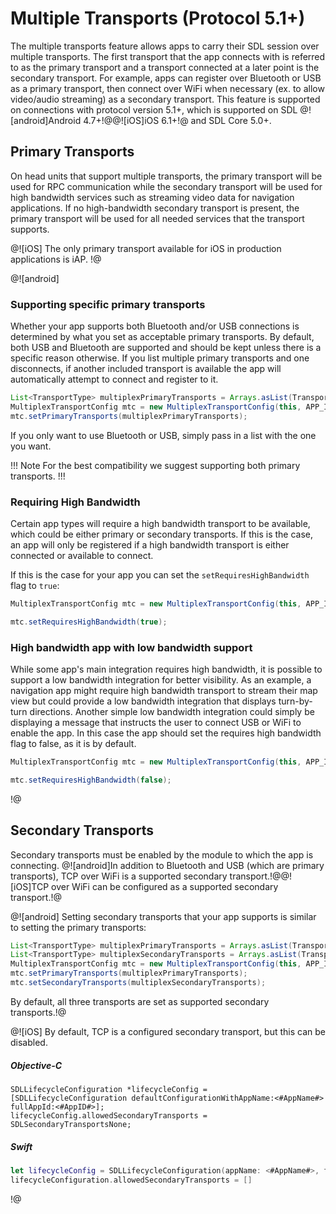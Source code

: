 # Multiple Transports (Protocol 5.1+)
The multiple transports feature allows apps to carry their SDL session over multiple transports. The first transport that the app connects with is referred to as the primary transport and a transport connected at a later point is the secondary transport. For example, apps can register over Bluetooth or USB as a primary transport, then connect over WiFi when necessary (ex. to allow video/audio streaming) as a secondary transport. This feature is supported on connections with protocol version 5.1+, which is supported on SDL @![android]Android 4.7+!@@![iOS]iOS 6.1+!@ and SDL Core 5.0+.

## Primary Transports
On head units that support multiple transports, the primary transport will be used for RPC communication while the secondary transport will be used for high bandwidth services such as streaming video data for navigation applications. If no high-bandwidth secondary transport is present, the primary transport will be used for all needed services that the transport supports.

@![iOS]
The only primary transport available for iOS in production applications is iAP. 
!@

@![android]
### Supporting specific primary transports
Whether your app supports both Bluetooth and/or USB connections is determined by what you set as acceptable primary transports. By default, both USB and Bluetooth are supported and should be kept unless there is a specific reason otherwise. If you list multiple primary transports and one disconnects, if another included transport is available the app will automatically attempt to connect and register to it.

```java
List<TransportType> multiplexPrimaryTransports = Arrays.asList(TransportType.USB, TransportType.BLUETOOTH);
MultiplexTransportConfig mtc = new MultiplexTransportConfig(this, APP_ID, MultiplexTransportConfig.FLAG_MULTI_SECURITY_OFF);
mtc.setPrimaryTransports(multiplexPrimaryTransports);
```

If you only want to use Bluetooth or USB, simply pass in a list with the one you want.

!!! Note
For the best compatibility we suggest supporting both primary transports.
!!!

### Requiring High Bandwidth

Certain app types will require a high bandwidth transport to be available, which could be either primary or secondary transports. If this is the case, an app will only be registered if a high bandwidth transport is either connected or available to connect.

If this is the case for your app you can set the `setRequiresHighBandwidth` flag to `true`:

```java
MultiplexTransportConfig mtc = new MultiplexTransportConfig(this, APP_ID, MultiplexTransportConfig.FLAG_MULTI_SECURITY_OFF);

mtc.setRequiresHighBandwidth(true);
```

### High bandwidth app with low bandwidth support

While some app's main integration  requires high bandwidth, it is possible to support a low bandwidth integration for better visibility. As an example, a navigation app might require high bandwidth transport to stream their map view but could provide a low bandwidth integration that displays turn-by-turn directions. Another simple low bandwidth integration could simply be displaying a message that instructs the user to connect USB or WiFi to enable the app. In this case the app should set the requires high bandwidth flag to false, as it is by default.


```java
MultiplexTransportConfig mtc = new MultiplexTransportConfig(this, APP_ID, MultiplexTransportConfig.FLAG_MULTI_SECURITY_OFF);

mtc.setRequiresHighBandwidth(false);
```
!@

## Secondary Transports

Secondary transports must be enabled by the module to which the app is connecting. @![android]In addition to Bluetooth and USB (which are primary transports), TCP over WiFi is a supported secondary transport.!@@![iOS]TCP over WiFi can be configured as a supported secondary transport.!@

@![android]
Setting secondary transports that your app supports is similar to setting the primary transports:

```java
List<TransportType> multiplexPrimaryTransports = Arrays.asList(TransportType.USB, TransportType.BLUETOOTH);
List<TransportType> multiplexSecondaryTransports = Arrays.asList(TransportType.TCP, TransportType.USB, TransportType.BLUETOOTH);
MultiplexTransportConfig mtc = new MultiplexTransportConfig(this, APP_ID, MultiplexTransportConfig.FLAG_MULTI_SECURITY_OFF);
mtc.setPrimaryTransports(multiplexPrimaryTransports);
mtc.setSecondaryTransports(multiplexSecondaryTransports);
```
By default, all three transports are set as supported secondary transports.!@

@![iOS]
By default, TCP is a configured secondary transport, but this can be disabled.

##### Objective-C
```objc
SDLLifecycleConfiguration *lifecycleConfig = [SDLLifecycleConfiguration defaultConfigurationWithAppName:<#AppName#> fullAppId:<#AppID#>];
lifecycleConfig.allowedSecondaryTransports = SDLSecondaryTransportsNone;
```
##### Swift
```swift
let lifecycleConfig = SDLLifecycleConfiguration(appName: <#AppName#>, fullAppId: <#AppID#>)
lifecycleConfiguration.allowedSecondaryTransports = []
```
!@

